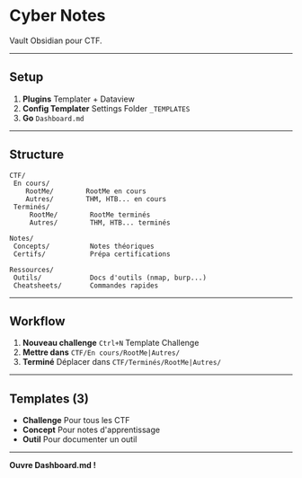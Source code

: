 ﻿#  Cyber Notes

Vault Obsidian pour CTF.

---

##  Setup

1. **Plugins**  Templater + Dataview
2. **Config Templater**  Settings  Folder  `_TEMPLATES`
3. **Go**  `Dashboard.md`

---

##  Structure

```
CTF/
 En cours/
    RootMe/        RootMe en cours
    Autres/        THM, HTB... en cours
 Terminés/
     RootMe/        RootMe terminés
     Autres/        THM, HTB... terminés

Notes/
 Concepts/          Notes théoriques
 Certifs/           Prépa certifications

Ressources/
 Outils/            Docs d'outils (nmap, burp...)
 Cheatsheets/       Commandes rapides
```

---

##  Workflow

1. **Nouveau challenge**  `Ctrl+N`  Template Challenge
2. **Mettre dans**  `CTF/En cours/RootMe|Autres/`
3. **Terminé**  Déplacer dans `CTF/Terminés/RootMe|Autres/`

---

##  Templates (3)

- **Challenge**  Pour tous les CTF
- **Concept**  Pour notes d'apprentissage
- **Outil**  Pour documenter un outil

---

**Ouvre Dashboard.md !** 
